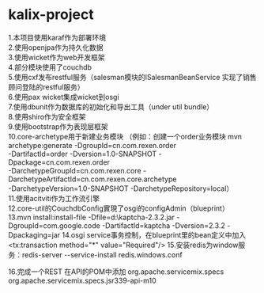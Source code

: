 kalix-project
============
1.本项目使用karaf作为部署环境 <br/>
2.使用openjpa作为持久化数据  <br/>
3.使用wicket作为web开发框架  <br/>
4.部分模块使用了couchdb  <br/>
5.使用cxf发布restful服务（salesman模块的ISalesmanBeanService 实现了销售顾问登陆的restful服务） <br/>
6.使用pax wicket集成wicket到osgi <br/>
7.使用dbunit作为数据库的初始化和导出工具（under util bundle） <br/>
8.使用shiro作为安全框架 <br/>
9.使用bootstrap作为表现层框架 <br/>
10.core-archetype用于新建业务模块
（例如：创建一个order业务模块
 mvn archetype:generate -DgroupId=cn.com.rexen.order <br/>
 -DartifactId=order -Dversion=1.0-SNAPSHOT -Dpackage=cn.com.rexen.order <br/>
 -DarchetypeGroupId=cn.com.rexen.core -DarchetypeArtifactId=cn.com.rexen.core.archetype <br/>
 -DarchetypeVersion=1.0-SNAPSHOT -DarchetypeRepository=local）<br/>
11.使用acitviti作为工作流引擎  <br/>
12.core-util的CouchdbConfig實現了osgi的configAdmin（blueprint） <br/>
13.mvn install:install-file -Dfile=d:\kaptcha-2.3.2.jar -DgroupId=com.google.code -DartifactId=kaptcha -Dversion=2.3.2 -Dpackaging=jar
14.osgi service事务控制，在blueprint里的bean定义中加入<tx:transaction method="*" value="Required"/>
15.安装redis为window服务：redis-server --service-install redis.windows.conf


16.完成一个REST
在API的POM中添加
        <dependency>
            <groupId>org.apache.servicemix.specs</groupId>
            <artifactId>org.apache.servicemix.specs.jsr339-api-m10</artifactId>
        </dependency>